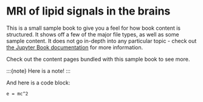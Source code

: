 # MRI of lipid signals in the brains

This is a small sample book to give you a feel for how book content is
structured.
It shows off a few of the major file types, as well as some sample content.
It does not go in-depth into any particular topic - check out [the Jupyter Book documentation](https://jupyterbook.org) for more information.

Check out the content pages bundled with this sample book to see more.

:::{note}
Here is a note!
:::

And here is a code block:

```
e = mc^2
```

```{tableofcontents}
```

